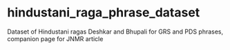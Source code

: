 # hindustani_raga_phrase_dataset
Dataset of Hindustani ragas Deshkar and Bhupali for GRS and PDS phrases, companion page for JNMR article
